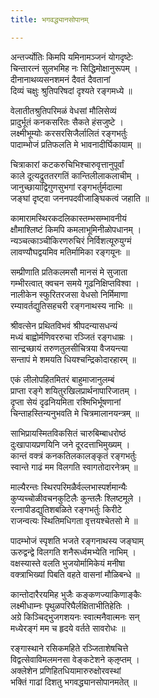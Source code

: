 ```yaml
---
title: भगवद्ध्यानसोपानम्

---
```

अन्तर्ज्योतिः किमपि यमिनामञ्जनं योगदृष्टेः  
चिन्तारत्नं सुलभमिह नः सिद्धिमोक्षानुरूपम् ।  
दीनानाथव्यसनशमनं दैवतं दैवतानां  
दिव्यं चक्षुः श्रुतिपरिषदां दृश्यते रङ्गमध्ये ॥

वेलातीतश्रुतिपरिमळं वेधसां मौलिसेव्यं  
प्रादुर्भूतं कनकसरितः सैकते हंसजुष्टे ।  
लक्ष्मीभूम्योः करसरसिजैर्लालितं रङ्गभर्तुः  
पादाम्भोजं प्रतिफलति मे भावनादीर्घिकायाम् ॥

चित्राकारां कटकरुचिभिश्चारुवृत्तानुपूर्वां  
काले दूत्यद्रुततरगतिं कान्तिलीलाकलाचीम् ।  
जानुच्छायाद्विगुणसुभगां रङ्गभर्तुर्मदात्मा  
जङ्घां दृष्ट्वा जननपदवीजाङ्घिकत्वं जहाति ॥

कामारामस्थिरकदलिकास्तम्भसम्भावनीयं  
क्षौमाश्लिष्टं किमपि कमलाभूमिनीळोपधानम् ।  
न्यञ्चत्काञ्चीकिरणरुचिरं निर्विशत्यूरुयुग्मं  
लावण्यौघद्वयमिव मतिर्मामिका रङ्गयूनः ॥

सम्प्रीणाति प्रतिकलमसौ मानसं मे सुजाता  
गम्भीरत्वात् क्वचन समये गूढनिक्षिप्तविश्वा ।  
नालीकेन स्फुरितरजसा वेधसो निर्मिमाणा  
रम्यावर्तद्युतिसहचरी रङ्गनाथस्य नाभिः ॥

श्रीवत्सेन प्रथितविभवं श्रीपदन्यासधन्यं  
मध्यं बाह्वोर्मणिवररुचा रञ्जितं रङ्गधाम्रः ।  
सान्द्रच्छायं तरुणतुलसीचित्रया वैजयन्त्या   
सन्तापं मे शमयति धियश्चन्द्रिकोदारहारम् ॥

एकं लीलोपहितमितरं बाहुमाजानुलम्बं  
प्राप्ता रङ्गे शयितुरखिलप्रार्थनापारिजातम् ।  
दृप्ता सेयं दृढनियमिता रश्मिभिर्भूषणानां  
चिन्ताहस्तिन्यनुभवति मे चित्रमालानयन्त्रम् ॥

साभिप्रायस्मितविकसितं चारुबिम्बाधरोष्ठं  
दुःखापायप्रणयिनि जने दूरदत्ताभिमुख्यम् ।  
कान्तं वक्त्रं कनकतिलकालङ्कृतं रङ्गभर्तुः  
स्वान्ते गाढं मम विलगति स्वागतोदारनेत्रम् ॥

माल्यैरन्तः स्थिरपरिमळैर्वल्लभास्पर्शमान्यैः  
कुप्यच्चोळीवचनकुटिलैः कुन्तलैः श्लिष्टमूले ।  
रत्नापीडद्युतिशबळिते रङ्गभर्तुः किरीटे  
राजन्वत्यः स्थितिमधिगता वृत्तयश्चेतसो मे ॥

पादम्भोजं स्पृशति भजते रङ्गनाथस्य जङ्घाम्  
ऊरुद्वन्द्वे विलगति शनैरूर्ध्वमभ्येति नाभिम् ।  
वक्षस्यास्ते वलति भुजयोर्मामिकेयं मनीषा  
वक्त्राभिख्यां पिबति वहते वासनां मौळिबन्धे ॥

कान्तोदारैरयमिह भुजैः कङ्कणज्याकिणाङ्कैः  
लक्ष्मीधाम्नः पृथुळपरिघैर्लक्षिताभीतिहेतिः ।  
अग्रे किञ्चिद्भुजगशयनः स्वात्मनैवात्मनः सन्  
मध्येरङ्गं मम च हृदये वर्तते सावरोधः ॥

रङ्गास्थाने रसिकमहिते रञ्जिताशेषचित्ते  
विद्वत्सेवाविमलमनसा वेङ्कटेशने क्ऌप्तम् ।  
अक्लेशेन प्रणिहितधियामारुरुक्षोरवस्थां  
भक्तिं गाढां दिशतु भगवद्ध्यानसोपानमतेत् ॥
